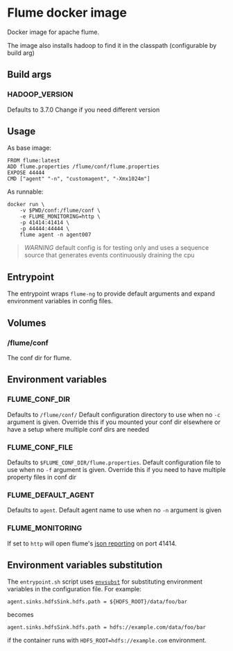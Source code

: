 # Flume docker image

Docker image for apache flume.

The image also installs hadoop to find it in the classpath (configurable by build arg)

## Build args

### HADOOP_VERSION

Defaults to 3.7.0
Change if you need different version

## Usage

As base image:

```
FROM flume:latest
ADD flume.properties /flume/conf/flume.properties
EXPOSE 44444
CMD ["agent" "-n", "customagent", "-Xmx1024m"]
```

As runnable:

```
docker run \
	-v $PWD/conf:/flume/conf \
	-e FLUME_MONITORING=http \
	-p 41414:41414 \
	-p 44444:44444 \
	flume agent -n agent007
```

> *WARNING* default config is for testing only and uses a sequence source that
> generates events continuously draining the cpu

## Entrypoint

The entrypoint wraps `flume-ng` to provide default arguments and 
expand environment variables in config files.

## Volumes

### /flume/conf

The conf dir for flume.

## Environment variables

### FLUME_CONF_DIR
Defaults to `/flume/conf/`
Default configuration directory to use when no `-c` argument is given.
Override this if you mounted your conf dir elsewhere or have a setup where
multiple conf dirs are needed

### FLUME_CONF_FILE

Defaults to `$FLUME_CONF_DIR/flume.properties`.
Default configuration file to use when no `-f` argument is given.
Override this if you need to have multiple property files in conf dir

### FLUME_DEFAULT_AGENT

Defaults to `agent`.
Default agent name to use when no `-n` argument is given

### FLUME_MONITORING

If set to `http` will open flume's [json reporting](https://flume.apache.org/FlumeUserGuide.html#json-reporting) on port 41414.

## Environment variables substitution

The `entrypoint.sh` script uses [`envsubst`](https://linux.die.net/man/1/envsubst)
for substituting environment variables in the configuration file. For example:

```
agent.sinks.hdfsSink.hdfs.path = ${HDFS_ROOT}/data/foo/bar
```

becomes

```
agent.sinks.hdfsSink.hdfs.path = hdfs://example.com/data/foo/bar
```

if the container runs with `HDFS_ROOT=hdfs://example.com` environment.
